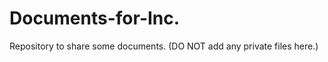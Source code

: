 Documents-for-Inc.
==================

Repository to share some documents. (DO NOT add any private files here.)
